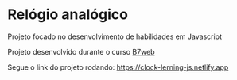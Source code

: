 # Relógio analógico

Projeto focado no desenvolvimento de habilidades em Javascript

Projeto desenvolvido durante o curso [B7web](https://b7web.com.br/fullstack/)

Segue o link do projeto rodando: https://clock-lerning-js.netlify.app

